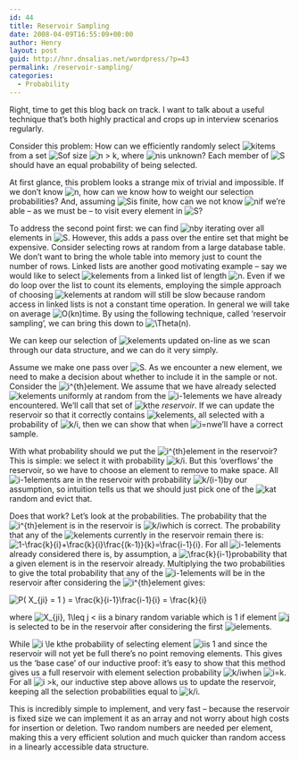 ```yaml
---
id: 44
title: Reservoir Sampling
date: 2008-04-09T16:55:09+00:00
author: Henry
layout: post
guid: http://hnr.dnsalias.net/wordpress/?p=43
permalink: /reservoir-sampling/
categories:
  - Probability
---
```

Right, time to get this blog back on track. I want to talk about a useful technique that&#8217;s both highly practical and crops up in interview scenarios regularly.

Consider this problem: How can we efficiently randomly select  <img src='http://s0.wp.com/latex.php?latex=k&#038;bg=ffffff&#038;fg=000000&#038;s=0' alt='k' title='k' class='latex' />items from a set  <img src='http://s0.wp.com/latex.php?latex=S&#038;bg=ffffff&#038;fg=000000&#038;s=0' alt='S' title='S' class='latex' />of size <img src='http://s0.wp.com/latex.php?latex=n+%3E+k&#038;bg=ffffff&#038;fg=000000&#038;s=0' alt='n > k' title='n > k' class='latex' />, where  <img src='http://s0.wp.com/latex.php?latex=n&#038;bg=ffffff&#038;fg=000000&#038;s=0' alt='n' title='n' class='latex' />is unknown? Each member of  <img src='http://s0.wp.com/latex.php?latex=S&#038;bg=ffffff&#038;fg=000000&#038;s=0' alt='S' title='S' class='latex' />should have an equal probability of being selected.

At first glance, this problem looks a strange mix of trivial and impossible. If we don&#8217;t know <img src='http://s0.wp.com/latex.php?latex=n&#038;bg=ffffff&#038;fg=000000&#038;s=0' alt='n' title='n' class='latex' />, how can we know how to weight our selection probabilities? And, assuming  <img src='http://s0.wp.com/latex.php?latex=S&#038;bg=ffffff&#038;fg=000000&#038;s=0' alt='S' title='S' class='latex' />is finite, how can we not know  <img src='http://s0.wp.com/latex.php?latex=n&#038;bg=ffffff&#038;fg=000000&#038;s=0' alt='n' title='n' class='latex' />if we&#8217;re able &#8211; as we must be &#8211; to visit every element in <img src='http://s0.wp.com/latex.php?latex=S&#038;bg=ffffff&#038;fg=000000&#038;s=0' alt='S' title='S' class='latex' />?

To address the second point first: we can find  <img src='http://s0.wp.com/latex.php?latex=n&#038;bg=ffffff&#038;fg=000000&#038;s=0' alt='n' title='n' class='latex' />by iterating over all elements in <img src='http://s0.wp.com/latex.php?latex=S&#038;bg=ffffff&#038;fg=000000&#038;s=0' alt='S' title='S' class='latex' />. However, this adds a pass over the entire set that might be expensive. Consider selecting rows at random from a large database table. We don&#8217;t want to bring the whole table into memory just to count the number of rows. Linked lists are another good motivating example &#8211; say we would like to select  <img src='http://s0.wp.com/latex.php?latex=k&#038;bg=ffffff&#038;fg=000000&#038;s=0' alt='k' title='k' class='latex' />elements from a linked list of length <img src='http://s0.wp.com/latex.php?latex=n&#038;bg=ffffff&#038;fg=000000&#038;s=0' alt='n' title='n' class='latex' />. Even if we do loop over the list to count its elements, employing the simple approach of choosing  <img src='http://s0.wp.com/latex.php?latex=k&#038;bg=ffffff&#038;fg=000000&#038;s=0' alt='k' title='k' class='latex' />elements at random will still be slow because random access in linked lists is not a constant time operation. In general we will take on average  <img src='http://s0.wp.com/latex.php?latex=O%28kn%29&#038;bg=ffffff&#038;fg=000000&#038;s=0' alt='O(kn)' title='O(kn)' class='latex' />time. By using the following technique, called &#8216;reservoir sampling&#8217;, we can bring this down to <img src='http://s0.wp.com/latex.php?latex=%5CTheta%28n%29&#038;bg=ffffff&#038;fg=000000&#038;s=0' alt='\Theta(n)' title='\Theta(n)' class='latex' />.

We can keep our selection of  <img src='http://s0.wp.com/latex.php?latex=k&#038;bg=ffffff&#038;fg=000000&#038;s=0' alt='k' title='k' class='latex' />elements updated on-line as we scan through our data structure, and we can do it very simply.

<!--more-->

Assume we make one pass over <img src='http://s0.wp.com/latex.php?latex=S&#038;bg=ffffff&#038;fg=000000&#038;s=0' alt='S' title='S' class='latex' />. As we encounter a new element, we need to make a decision about whether to include it in the sample or not. Consider the  <img src='http://s0.wp.com/latex.php?latex=i%5E%7Bth%7D&#038;bg=ffffff&#038;fg=000000&#038;s=0' alt='i^{th}' title='i^{th}' class='latex' />element. We assume that we have already selected  <img src='http://s0.wp.com/latex.php?latex=k&#038;bg=ffffff&#038;fg=000000&#038;s=0' alt='k' title='k' class='latex' />elements uniformly at random from the  <img src='http://s0.wp.com/latex.php?latex=i-1&#038;bg=ffffff&#038;fg=000000&#038;s=0' alt='i-1' title='i-1' class='latex' />elements we have already encountered. We&#8217;ll call that set of  <img src='http://s0.wp.com/latex.php?latex=k&#038;bg=ffffff&#038;fg=000000&#038;s=0' alt='k' title='k' class='latex' />the _reservoir_. If we can update the reservoir so that it correctly contains  <img src='http://s0.wp.com/latex.php?latex=k&#038;bg=ffffff&#038;fg=000000&#038;s=0' alt='k' title='k' class='latex' />elements, all selected with a probability of <img src='http://s0.wp.com/latex.php?latex=k%2Fi&#038;bg=ffffff&#038;fg=000000&#038;s=0' alt='k/i' title='k/i' class='latex' />, then we can show that when  <img src='http://s0.wp.com/latex.php?latex=i%3Dn&#038;bg=ffffff&#038;fg=000000&#038;s=0' alt='i=n' title='i=n' class='latex' />we&#8217;ll have a correct sample.

With what probability should we put the  <img src='http://s0.wp.com/latex.php?latex=i%5E%7Bth%7D&#038;bg=ffffff&#038;fg=000000&#038;s=0' alt='i^{th}' title='i^{th}' class='latex' />element in the reservoir? This is simple: we select it with probability <img src='http://s0.wp.com/latex.php?latex=k%2Fi&#038;bg=ffffff&#038;fg=000000&#038;s=0' alt='k/i' title='k/i' class='latex' />. But this &#8216;overflows&#8217; the reservoir, so we have to choose an element to remove to make space. All  <img src='http://s0.wp.com/latex.php?latex=i-1&#038;bg=ffffff&#038;fg=000000&#038;s=0' alt='i-1' title='i-1' class='latex' />elements are in the reservoir with probability  <img src='http://s0.wp.com/latex.php?latex=k%2F%28i-1%29&#038;bg=ffffff&#038;fg=000000&#038;s=0' alt='k/(i-1)' title='k/(i-1)' class='latex' />by our assumption, so intuition tells us that we should just pick one of the  <img src='http://s0.wp.com/latex.php?latex=k&#038;bg=ffffff&#038;fg=000000&#038;s=0' alt='k' title='k' class='latex' />at random and evict that.

Does that work? Let&#8217;s look at the probabilities. The probability that the  <img src='http://s0.wp.com/latex.php?latex=i%5E%7Bth%7D&#038;bg=ffffff&#038;fg=000000&#038;s=0' alt='i^{th}' title='i^{th}' class='latex' />element is in the reservoir is  <img src='http://s0.wp.com/latex.php?latex=k%2Fi&#038;bg=ffffff&#038;fg=000000&#038;s=0' alt='k/i' title='k/i' class='latex' />which is correct. The probability that any of the  <img src='http://s0.wp.com/latex.php?latex=k&#038;bg=ffffff&#038;fg=000000&#038;s=0' alt='k' title='k' class='latex' />elements currently in the reservoir remain there is: <img src='http://s0.wp.com/latex.php?latex=1-%5Cfrac%7Bk%7D%7Bi%7D%2B%5Cfrac%7Bk%7D%7Bi%7D%5Cfrac%7B%28k-1%29%7D%7Bk%7D%3D%5Cfrac%7Bi-1%7D%7Bi%7D&#038;bg=ffffff&#038;fg=000000&#038;s=0' alt='1-\frac{k}{i}+\frac{k}{i}\frac{(k-1)}{k}=\frac{i-1}{i}' title='1-\frac{k}{i}+\frac{k}{i}\frac{(k-1)}{k}=\frac{i-1}{i}' class='latex' />. For all  <img src='http://s0.wp.com/latex.php?latex=i-1&#038;bg=ffffff&#038;fg=000000&#038;s=0' alt='i-1' title='i-1' class='latex' />elements already considered there is, by assumption, a  <img src='http://s0.wp.com/latex.php?latex=%5Cfrac%7Bk%7D%7Bi-1%7D&#038;bg=ffffff&#038;fg=000000&#038;s=0' alt='\frac{k}{i-1}' title='\frac{k}{i-1}' class='latex' />probability that a given element is in the reservoir already. Multiplying the two probabilities to give the total probability that any of the  <img src='http://s0.wp.com/latex.php?latex=i-1&#038;bg=ffffff&#038;fg=000000&#038;s=0' alt='i-1' title='i-1' class='latex' />elements will be in the reservoir after considering the  <img src='http://s0.wp.com/latex.php?latex=i%5E%7Bth%7D&#038;bg=ffffff&#038;fg=000000&#038;s=0' alt='i^{th}' title='i^{th}' class='latex' />element gives:


<img src='http://s0.wp.com/latex.php?latex=P%28+X_%7Bji%7D+%3D+1+%29+%3D+%5Cfrac%7Bk%7D%7Bi-1%7D%5Cfrac%7Bi-1%7D%7Bi%7D+%3D+%5Cfrac%7Bk%7D%7Bi%7D&#038;bg=ffffff&#038;fg=000000&#038;s=0' alt='P( X_{ji} = 1 ) = \frac{k}{i-1}\frac{i-1}{i} = \frac{k}{i}' title='P( X_{ji} = 1 ) = \frac{k}{i-1}\frac{i-1}{i} = \frac{k}{i}' class='latex' /> 

where  <img src='http://s0.wp.com/latex.php?latex=X_%7Bji%7D%2C+1%5Cleq+j+%3C+i&#038;bg=ffffff&#038;fg=000000&#038;s=0' alt='X_{ji}, 1\leq j < i' title='X_{ji}, 1\leq j < i' class='latex' />is a binary random variable which is 1 if element  <img src='http://s0.wp.com/latex.php?latex=j&#038;bg=ffffff&#038;fg=000000&#038;s=0' alt='j' title='j' class='latex' />is selected to be in the reservoir after considering the first  <img src='http://s0.wp.com/latex.php?latex=i&#038;bg=ffffff&#038;fg=000000&#038;s=0' alt='i' title='i' class='latex' />elements.

While  <img src='http://s0.wp.com/latex.php?latex=i+%5Cle+k&#038;bg=ffffff&#038;fg=000000&#038;s=0' alt='i \le k' title='i \le k' class='latex' />the probability of selecting element  <img src='http://s0.wp.com/latex.php?latex=i&#038;bg=ffffff&#038;fg=000000&#038;s=0' alt='i' title='i' class='latex' />is 1 and since the reservoir will not yet be full there&#8217;s no point removing elements. This gives us the &#8216;base case&#8217; of our inductive proof: it&#8217;s easy to show that this method gives us a full reservoir with element selection probability  <img src='http://s0.wp.com/latex.php?latex=k%2Fi&#038;bg=ffffff&#038;fg=000000&#038;s=0' alt='k/i' title='k/i' class='latex' />when <img src='http://s0.wp.com/latex.php?latex=i%3Dk&#038;bg=ffffff&#038;fg=000000&#038;s=0' alt='i=k' title='i=k' class='latex' />. For all <img src='http://s0.wp.com/latex.php?latex=i+%3Ek&#038;bg=ffffff&#038;fg=000000&#038;s=0' alt='i >k' title='i >k' class='latex' />, our inductive step above allows us to update the reservoir, keeping all the selection probabilities equal to <img src='http://s0.wp.com/latex.php?latex=k%2Fi&#038;bg=ffffff&#038;fg=000000&#038;s=0' alt='k/i' title='k/i' class='latex' />.

This is incredibly simple to implement, and very fast &#8211; because the reservoir is fixed size we can implement it as an array and not worry about high costs for insertion or deletion. Two random numbers are needed per element, making this a very efficient solution and much quicker than random access in a linearly accessible data structure.
